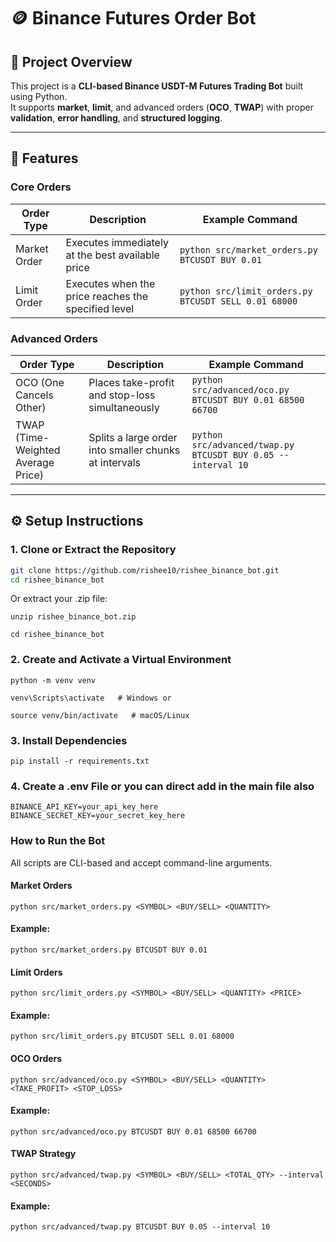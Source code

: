 # 🪙 Binance Futures Order Bot


## 📘 Project Overview
This project is a **CLI-based Binance USDT-M Futures Trading Bot** built using Python.  
It supports **market**, **limit**, and advanced orders (**OCO**, **TWAP**) with proper **validation**, **error handling**, and **structured logging**.

---

## 🧩 Features

### Core Orders
| Order Type | Description | Example Command |
|------------|-------------|----------------|
| Market Order | Executes immediately at the best available price | `python src/market_orders.py BTCUSDT BUY 0.01` |
| Limit Order | Executes when the price reaches the specified level | `python src/limit_orders.py BTCUSDT SELL 0.01 68000` |

### Advanced Orders
| Order Type | Description | Example Command |
|------------|-------------|----------------|
| OCO (One Cancels Other) | Places take-profit and stop-loss simultaneously | `python src/advanced/oco.py BTCUSDT BUY 0.01 68500 66700` |
| TWAP (Time-Weighted Average Price) | Splits a large order into smaller chunks at intervals | `python src/advanced/twap.py BTCUSDT BUY 0.05 --interval 10` |

---

## ⚙️ Setup Instructions

### 1. Clone or Extract the Repository
```bash
git clone https://github.com/rishee10/rishee_binance_bot.git
cd rishee_binance_bot
```

Or extract your .zip file:

```
unzip rishee_binance_bot.zip

cd rishee_binance_bot
```

### 2. Create and Activate a Virtual Environment
```
python -m venv venv

venv\Scripts\activate   # Windows or

source venv/bin/activate   # macOS/Linux
```

### 3. Install Dependencies
```
pip install -r requirements.txt
```

### 4. Create a .env File or you can direct add in the main file also

```
BINANCE_API_KEY=your_api_key_here
BINANCE_SECRET_KEY=your_secret_key_here
```

### How to Run the Bot

All scripts are CLI-based and accept command-line arguments.

#### Market Orders
```
python src/market_orders.py <SYMBOL> <BUY/SELL> <QUANTITY>
```

#### Example:

```
python src/market_orders.py BTCUSDT BUY 0.01
```

#### Limit Orders
```
python src/limit_orders.py <SYMBOL> <BUY/SELL> <QUANTITY> <PRICE>
```
#### Example:
```
python src/limit_orders.py BTCUSDT SELL 0.01 68000
```

#### OCO Orders

```
python src/advanced/oco.py <SYMBOL> <BUY/SELL> <QUANTITY> <TAKE_PROFIT> <STOP_LOSS>
```
#### Example:
```
python src/advanced/oco.py BTCUSDT BUY 0.01 68500 66700
```

#### TWAP Strategy
```
python src/advanced/twap.py <SYMBOL> <BUY/SELL> <TOTAL_QTY> --interval <SECONDS>
```

#### Example:
```
python src/advanced/twap.py BTCUSDT BUY 0.05 --interval 10
```
